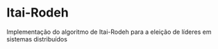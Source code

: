 # Itai-Rodeh
Implementação do algoritmo de Itai-Rodeh para a eleição de líderes em sistemas distribuídos
